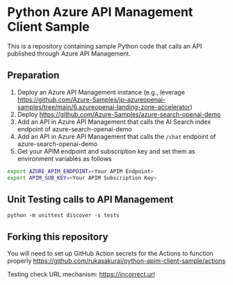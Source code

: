 # Python Azure API Management Client Sample
This is a repository containing sample Python code that calls an API published through Azure API Management.

## Preparation
1. Deploy an Azure API Management instance (e.g., leverage https://github.com/Azure-Samples/jp-azureopenai-samples/tree/main/6.azureopenai-landing-zone-accelerator)
1. Deploy https://github.com/Azure-Samples/azure-search-openai-demo
1. Add an API in Azure API Management that calls the AI Search index endpoint of azure-search-openai-demo
1. Add an API in Azure API Management that calls the `/chat` endpoint of azure-search-openai-demo
1. Get your APIM endpoint and subscription key and set them as environment variables as follows

```bash
export AZURE_APIM_ENDPOINT=<Your APIM Endpoint>
export APIM_SUB_KEY=<Your APIM Subscription Key>
```

## Unit Testing calls to API Management
`python -m unittest discover -s tests`

## Forking this repository
You will need to set up GitHub Action secrets for the Actions to function properly
https://github.com/rukasakurai/python-apim-client-sample/actions

Testing check URL mechanism: https://incorrect.url